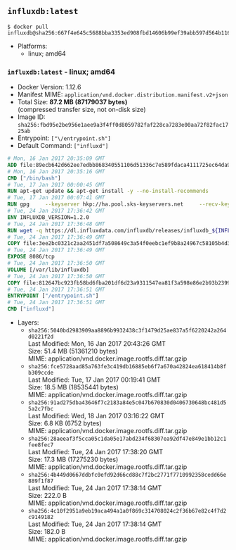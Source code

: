 ## `influxdb:latest`

```console
$ docker pull influxdb@sha256:667f4e645c5688bba3353ed908fbd14606b99ef39abb597d564b11615895ca01
```

-	Platforms:
	-	linux; amd64

### `influxdb:latest` - linux; amd64

-	Docker Version: 1.12.6
-	Manifest MIME: `application/vnd.docker.distribution.manifest.v2+json`
-	Total Size: **87.2 MB (87179037 bytes)**  
	(compressed transfer size, not on-disk size)
-	Image ID: `sha256:fbd95e2be956e1aee9a3f4ff0d8059782faf228ca7283e00aa72f82fac1725ab`
-	Entrypoint: `["\/entrypoint.sh"]`
-	Default Command: `["influxd"]`

```dockerfile
# Mon, 16 Jan 2017 20:35:09 GMT
ADD file:89ecb642d662ee7edbb868340551106d51336c7e589fdaca4111725ec64da957 in / 
# Mon, 16 Jan 2017 20:35:16 GMT
CMD ["/bin/bash"]
# Tue, 17 Jan 2017 00:00:45 GMT
RUN apt-get update && apt-get install -y --no-install-recommends 		ca-certificates 		curl 		wget 	&& rm -rf /var/lib/apt/lists/*
# Tue, 17 Jan 2017 00:07:41 GMT
RUN gpg     --keyserver hkp://ha.pool.sks-keyservers.net     --recv-keys 05CE15085FC09D18E99EFB22684A14CF2582E0C5
# Tue, 24 Jan 2017 17:36:42 GMT
ENV INFLUXDB_VERSION=1.2.0
# Tue, 24 Jan 2017 17:36:48 GMT
RUN wget -q https://dl.influxdata.com/influxdb/releases/influxdb_${INFLUXDB_VERSION}_amd64.deb.asc &&     wget -q https://dl.influxdata.com/influxdb/releases/influxdb_${INFLUXDB_VERSION}_amd64.deb &&     gpg --batch --verify influxdb_${INFLUXDB_VERSION}_amd64.deb.asc influxdb_${INFLUXDB_VERSION}_amd64.deb &&     dpkg -i influxdb_${INFLUXDB_VERSION}_amd64.deb &&     rm -f influxdb_${INFLUXDB_VERSION}_amd64.deb*
# Tue, 24 Jan 2017 17:36:49 GMT
COPY file:3ee2bc0321c2aa2451df7a508649c3a54f0eebc1ef9b8a24967c58105b4d3160 in /etc/influxdb/influxdb.conf 
# Tue, 24 Jan 2017 17:36:49 GMT
EXPOSE 8086/tcp
# Tue, 24 Jan 2017 17:36:50 GMT
VOLUME [/var/lib/influxdb]
# Tue, 24 Jan 2017 17:36:50 GMT
COPY file:812647bc923fb58bd6fba201df6d23a9311547ea81f3a598e86e2b93b2399169 in /entrypoint.sh 
# Tue, 24 Jan 2017 17:36:51 GMT
ENTRYPOINT ["/entrypoint.sh"]
# Tue, 24 Jan 2017 17:36:51 GMT
CMD ["influxd"]
```

-	Layers:
	-	`sha256:5040bd2983909aa8896b9932438c3f1479d25ae837a5f6220242a264d0221f2d`  
		Last Modified: Mon, 16 Jan 2017 20:43:26 GMT  
		Size: 51.4 MB (51361210 bytes)  
		MIME: application/vnd.docker.image.rootfs.diff.tar.gzip
	-	`sha256:fce5728aad85a763fe3c419db16885eb6f7a670a42824ea618414b8fb309ccde`  
		Last Modified: Tue, 17 Jan 2017 00:19:41 GMT  
		Size: 18.5 MB (18535441 bytes)  
		MIME: application/vnd.docker.image.rootfs.diff.tar.gzip
	-	`sha256:91ad275dba43646f7c2183a84e5c047b670830d0406730648bc481d55a2c7fbc`  
		Last Modified: Wed, 18 Jan 2017 03:16:22 GMT  
		Size: 6.8 KB (6752 bytes)  
		MIME: application/vnd.docker.image.rootfs.diff.tar.gzip
	-	`sha256:28aeeaf3f5cca05c1da05e17abd234f68307ea92df47e849e1bb12c1fee8fec7`  
		Last Modified: Tue, 24 Jan 2017 17:38:20 GMT  
		Size: 17.3 MB (17275230 bytes)  
		MIME: application/vnd.docker.image.rootfs.diff.tar.gzip
	-	`sha256:4b449d0667ddbfc0efd92d66cd88c7f2bc2771f7710992358cedd66e889f1f87`  
		Last Modified: Tue, 24 Jan 2017 17:38:14 GMT  
		Size: 222.0 B  
		MIME: application/vnd.docker.image.rootfs.diff.tar.gzip
	-	`sha256:4c10f2951a9eb19aca494a1a0f869c314708024c2f36b67e82c4f7d2c9149182`  
		Last Modified: Tue, 24 Jan 2017 17:38:14 GMT  
		Size: 182.0 B  
		MIME: application/vnd.docker.image.rootfs.diff.tar.gzip

